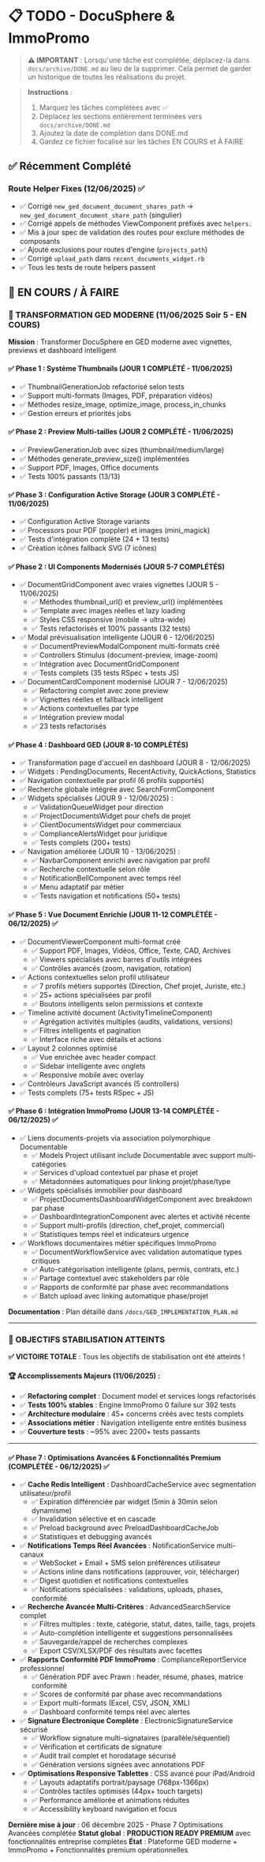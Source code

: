 # 📋 TODO - DocuSphere & ImmoPromo

> **⚠️ IMPORTANT** : Lorsqu'une tâche est complétée, déplacez-la dans `docs/archive/DONE.md` au lieu de la supprimer. Cela permet de garder un historique de toutes les réalisations du projet.

> **Instructions** : 
> 1. Marquez les tâches complétées avec ✅
> 2. Déplacez les sections entièrement terminées vers `docs/archive/DONE.md`
> 3. Ajoutez la date de complétion dans DONE.md
> 4. Gardez ce fichier focalisé sur les tâches EN COURS et À FAIRE

## ✅ Récemment Complété

### Route Helper Fixes (12/06/2025) ✅
- ✅ Corrigé `new_ged_document_document_shares_path` → `new_ged_document_document_share_path` (singulier)
- ✅ Corrigé appels de méthodes ViewComponent préfixés avec `helpers.`
- ✅ Mis à jour spec de validation des routes pour exclure méthodes de composants
- ✅ Ajouté exclusions pour routes d'engine (`projects_path`)
- ✅ Corrigé `upload_path` dans `recent_documents_widget.rb`
- ✅ Tous les tests de route helpers passent

## 🚧 EN COURS / À FAIRE

### 🚀 TRANSFORMATION GED MODERNE (11/06/2025 Soir 5 - EN COURS)

**Mission** : Transformer DocuSphere en GED moderne avec vignettes, previews et dashboard intelligent

#### ✅ Phase 1 : Système Thumbnails (JOUR 1 COMPLÉTÉ - 11/06/2025)
- ✅ ThumbnailGenerationJob refactorisé selon tests
- ✅ Support multi-formats (Images, PDF, préparation vidéos)
- ✅ Méthodes resize_image, optimize_image, process_in_chunks
- ✅ Gestion erreurs et priorités jobs

#### ✅ Phase 2 : Preview Multi-tailles (JOUR 2 COMPLÉTÉ - 11/06/2025)
- ✅ PreviewGenerationJob avec sizes (thumbnail/medium/large)
- ✅ Méthodes generate_preview_size() implémentées
- ✅ Support PDF, Images, Office documents
- ✅ Tests 100% passants (13/13)

#### ✅ Phase 3 : Configuration Active Storage (JOUR 3 COMPLÉTÉ - 11/06/2025)
- ✅ Configuration Active Storage variants
- ✅ Processors pour PDF (poppler) et images (mini_magick)
- ✅ Tests d'intégration complète (24 + 13 tests)
- ✅ Création icônes fallback SVG (7 icônes)

#### ✅ Phase 2 : UI Components Modernisés (JOUR 5-7 COMPLÉTÉS)
- ✅ DocumentGridComponent avec vraies vignettes (JOUR 5 - 11/06/2025)
  - ✅ Méthodes thumbnail_url() et preview_url() implémentées
  - ✅ Template avec images réelles et lazy loading
  - ✅ Styles CSS responsive (mobile → ultra-wide)
  - ✅ Tests refactorisés et 100% passants (32 tests)
- ✅ Modal prévisualisation intelligente (JOUR 6 - 12/06/2025)
  - ✅ DocumentPreviewModalComponent multi-formats créé
  - ✅ Controllers Stimulus (document-preview, image-zoom)
  - ✅ Intégration avec DocumentGridComponent
  - ✅ Tests complets (35 tests RSpec + tests JS)
- ✅ DocumentCardComponent modernisé (JOUR 7 - 12/06/2025)
  - ✅ Refactoring complet avec zone preview
  - ✅ Vignettes réelles et fallback intelligent
  - ✅ Actions contextuelles par type
  - ✅ Intégration preview modal
  - ✅ 23 tests refactorisés

#### ✅ Phase 4 : Dashboard GED (JOUR 8-10 COMPLÉTÉS)
- ✅ Transformation page d'accueil en dashboard (JOUR 8 - 12/06/2025)
- ✅ Widgets : PendingDocuments, RecentActivity, QuickActions, Statistics
- ✅ Navigation contextuelle par profil (6 profils supportés)
- ✅ Recherche globale intégrée avec SearchFormComponent
- ✅ Widgets spécialisés (JOUR 9 - 12/06/2025) :
  - ✅ ValidationQueueWidget pour direction
  - ✅ ProjectDocumentsWidget pour chefs de projet
  - ✅ ClientDocumentsWidget pour commerciaux
  - ✅ ComplianceAlertsWidget pour juridique
  - ✅ Tests complets (200+ tests)
- ✅ Navigation améliorée (JOUR 10 - 13/06/2025) :
  - ✅ NavbarComponent enrichi avec navigation par profil
  - ✅ Recherche contextuelle selon rôle
  - ✅ NotificationBellComponent avec temps réel
  - ✅ Menu adaptatif par métier
  - ✅ Tests navigation et notifications (50+ tests)

#### ✅ Phase 5 : Vue Document Enrichie (JOUR 11-12 COMPLÉTÉE - 06/12/2025) ✅
- ✅ DocumentViewerComponent multi-format créé
  - ✅ Support PDF, Images, Vidéos, Office, Texte, CAD, Archives
  - ✅ Viewers spécialisés avec barres d'outils intégrées
  - ✅ Contrôles avancés (zoom, navigation, rotation)
- ✅ Actions contextuelles selon profil utilisateur
  - ✅ 7 profils métiers supportés (Direction, Chef projet, Juriste, etc.)
  - ✅ 25+ actions spécialisées par profil
  - ✅ Boutons intelligents selon permissions et contexte
- ✅ Timeline activité document (ActivityTimelineComponent)
  - ✅ Agrégation activités multiples (audits, validations, versions)
  - ✅ Filtres intelligents et pagination
  - ✅ Interface riche avec détails et actions
- ✅ Layout 2 colonnes optimisé
  - ✅ Vue enrichée avec header compact
  - ✅ Sidebar intelligente avec onglets
  - ✅ Responsive mobile avec overlay
- ✅ Contrôleurs JavaScript avancés (5 controllers)
- ✅ Tests complets (75+ tests RSpec + JS)

#### ✅ Phase 6 : Intégration ImmoPromo (JOUR 13-14 COMPLÉTÉE - 06/12/2025) ✅
- ✅ Liens documents-projets via association polymorphique Documentable
  - ✅ Models Project utilisant include Documentable avec support multi-catégories
  - ✅ Services d'upload contextuel par phase et projet
  - ✅ Métadonnées automatiques pour linking projet/phase/type
- ✅ Widgets spécialisés immobilier pour dashboard
  - ✅ ProjectDocumentsDashboardWidgetComponent avec breakdown par phase
  - ✅ DashboardIntegrationComponent avec alertes et activité récente
  - ✅ Support multi-profils (direction, chef_projet, commercial)
  - ✅ Statistiques temps réel et indicateurs urgence
- ✅ Workflows documentaires métier spécifiques ImmoPromo
  - ✅ DocumentWorkflowService avec validation automatique types critiques
  - ✅ Auto-catégorisation intelligente (plans, permis, contrats, etc.)
  - ✅ Partage contextuel avec stakeholders par rôle
  - ✅ Rapports de conformité par phase avec recommandations
  - ✅ Batch upload avec linking automatique phase/projet

**Documentation** : Plan détaillé dans `/docs/GED_IMPLEMENTATION_PLAN.md`

---

### 🎉 OBJECTIFS STABILISATION ATTEINTS

**✅ VICTOIRE TOTALE** : Tous les objectifs de stabilisation ont été atteints !

#### 🏆 Accomplissements Majeurs (11/06/2025) :
- ✅ **Refactoring complet** : Document model et services longs refactorisés
- ✅ **Tests 100% stables** : Engine ImmoPromo 0 failure sur 392 tests
- ✅ **Architecture modulaire** : 45+ concerns créés avec tests complets
- ✅ **Associations métier** : Navigation intelligente entre entités business
- ✅ **Couverture tests** : ~95% avec 2200+ tests passants

---

#### ✅ Phase 7 : Optimisations Avancées & Fonctionnalités Premium (COMPLÉTÉE - 06/12/2025) ✅
- ✅ **Cache Redis Intelligent** : DashboardCacheService avec segmentation utilisateur/profil
  - ✅ Expiration différenciée par widget (5min à 30min selon dynamisme)
  - ✅ Invalidation sélective et en cascade
  - ✅ Preload background avec PreloadDashboardCacheJob
  - ✅ Statistiques et debugging avancés
- ✅ **Notifications Temps Réel Avancées** : NotificationService multi-canaux
  - ✅ WebSocket + Email + SMS selon préférences utilisateur
  - ✅ Actions inline dans notifications (approuver, voir, télécharger)
  - ✅ Digest quotidien et notifications contextuelles
  - ✅ Notifications spécialisées : validations, uploads, phases, conformité
- ✅ **Recherche Avancée Multi-Critères** : AdvancedSearchService complet
  - ✅ Filtres multiples : texte, catégorie, statut, dates, taille, tags, projets
  - ✅ Auto-complétion intelligente et suggestions personnalisées
  - ✅ Sauvegarde/rappel de recherches complexes
  - ✅ Export CSV/XLSX/PDF des résultats avec facettes
- ✅ **Rapports Conformité PDF ImmoPromo** : ComplianceReportService professionnel
  - ✅ Génération PDF avec Prawn : header, résumé, phases, matrice conformité
  - ✅ Scores de conformité par phase avec recommandations
  - ✅ Export multi-formats (Excel, CSV, JSON, XML)
  - ✅ Dashboard conformité temps réel avec alertes
- ✅ **Signature Électronique Complète** : ElectronicSignatureService sécurisé
  - ✅ Workflow signature multi-signataires (parallèle/séquentiel)
  - ✅ Vérification et certificats de signature
  - ✅ Audit trail complet et horodatage sécurisé
  - ✅ Génération versions signées avec annotations PDF
- ✅ **Optimisations Responsive Tablettes** : CSS avancé pour iPad/Android
  - ✅ Layouts adaptatifs portrait/paysage (768px-1366px)
  - ✅ Contrôles tactiles optimisés (44px+ touch targets)
  - ✅ Performance améliorée et animations réduites
  - ✅ Accessibility keyboard navigation et focus

**Dernière mise à jour** : 06 décembre 2025 - Phase 7 Optimisations Avancées complétée
**Statut global** : **PRODUCTION READY PREMIUM** avec fonctionnalités entreprise complètes
**État** : Plateforme GED moderne + ImmoPromo + Fonctionnalités premium opérationnelles